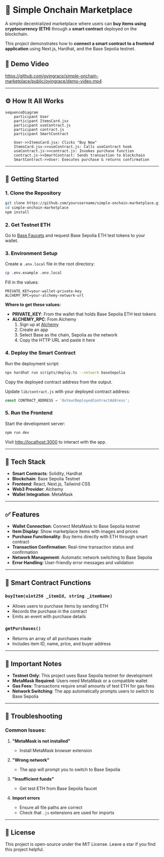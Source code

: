 # 🛒 Simple Onchain Marketplace

A simple decentralized marketplace where users can **buy items using cryptocurrency (ETH)** through a **smart contract** deployed on the blockchain.  

This project demonstrates how to **connect a smart contract to a frontend application** using Next.js, Hardhat, and the Base Sepolia testnet.

## 🎥 Demo Video

https://github.com/oyingrace/simple-onchain-marketplace/public/oyingrace/demo-video.mp4

---

## ⚙️ How It All Works

```mermaid
sequenceDiagram
    participant User
    participant ItemsCard.jsx
    participant useContract.js
    participant contract.js
    participant SmartContract

    User->>ItemsCard.jsx: Clicks "Buy Now"
    ItemsCard.jsx->>useContract.js: Calls useContract hook
    useContract.js->>contract.js: Invokes purchase function
    contract.js->>SmartContract: Sends transaction to blockchain
    SmartContract->>User: Executes purchase & returns confirmation
```

---

## 🚀 Getting Started

### 1. Clone the Repository

```bash
git clone https://github.com/yourusername/simple-onchain-marketplace.git
cd simple-onchain-marketplace
npm install
```

### 2. Get Testnet ETH

Go to [Base Faucets](https://docs.base.org/base-chain/tools/network-faucets) and request Base Sepolia ETH test tokens to your wallet.

### 3. Environment Setup

Create a `.env.local` file in the root directory:

```bash
cp .env.example .env.local
```

Fill in the values:

```env
PRIVATE_KEY=your-wallet-private-key
ALCHEMY_RPC=your-alchemy-network-url
```

**Where to get these values:**

- **PRIVATE_KEY**: From the wallet that holds Base Sepolia ETH test tokens
- **ALCHEMY_RPC**: From Alchemy
  1. Sign up at [Alchemy](https://www.alchemy.com/)
  2. Create an app
  3. Select Base as the chain, Sepolia as the network
  4. Copy the HTTP URL and paste it here

### 4. Deploy the Smart Contract

Run the deployment script:

```bash
npx hardhat run scripts/deploy.ts --network baseSepolia
```

Copy the deployed contract address from the output.

Update `lib/contract.js` with your deployed contract address:

```javascript
const CONTRACT_ADDRESS = '0xYourDeployedContractAddress';
```

### 5. Run the Frontend

Start the development server:

```bash
npm run dev
```

Visit [http://localhost:3000](http://localhost:3000) to interact with the app.

---

## 🧰 Tech Stack

- **Smart Contracts**: Solidity, Hardhat
- **Blockchain**: Base Sepolia Testnet
- **Frontend**: React, Next.js, Tailwind CSS
- **Web3 Provider**: Alchemy
- **Wallet Integration**: MetaMask

---

## ✅ Features

- **Wallet Connection**: Connect MetaMask to Base Sepolia testnet
- **Item Display**: Show marketplace items with images and prices
- **Purchase Functionality**: Buy items directly with ETH through smart contract
- **Transaction Confirmation**: Real-time transaction status and confirmation
- **Network Management**: Automatic network switching to Base Sepolia
- **Error Handling**: User-friendly error messages and validation

---

## 🔧 Smart Contract Functions

### `buyItem(uint256 _itemId, string _itemName)`
- Allows users to purchase items by sending ETH
- Records the purchase in the contract
- Emits an event with purchase details

### `getPurchases()`
- Returns an array of all purchases made
- Includes item ID, name, price, and buyer address

---

## 🚨 Important Notes

- **Testnet Only**: This project uses Base Sepolia testnet for development
- **MetaMask Required**: Users need MetaMask or a compatible wallet
- **Gas Fees**: Transactions require small amounts of test ETH for gas fees
- **Network Switching**: The app automatically prompts users to switch to Base Sepolia

---

## 🐛 Troubleshooting

### Common Issues:

1. **"MetaMask is not installed"**
   - Install MetaMask browser extension

2. **"Wrong network"**
   - The app will prompt you to switch to Base Sepolia

3. **"Insufficient funds"**
   - Get test ETH from Base Sepolia faucet

4. **Import errors**
   - Ensure all file paths are correct
   - Check that `.js` extensions are used for imports

---

## 📜 License

This project is open-source under the MIT License.
Leave a star if you find this project helpful.